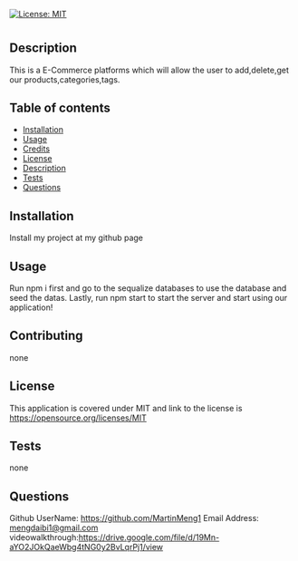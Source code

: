 [![License: MIT](https://img.shields.io/badge/License-MIT-yellow.svg)](https://opensource.org/licenses/MIT)

  # <E-Commerce>

  ## Description

  This is a E-Commerce platforms which will allow the user to add,delete,get our products,categories,tags.

  ## Table of contents

  - [Installation](#installation)
  - [Usage](#usage)
  - [Credits](#contributing)
  - [License](#license)
  - [Description](#description)
  - [Tests](#tests)
  - [Questions](#questions)


  ## Installation
  
  Install my project at my github page

  ## Usage

  Run npm i first and go to the sequalize databases to use the database and seed the datas. Lastly, run npm start to start the server and start using our application!

  ## Contributing

  none

  ## License

  This application is covered under MIT and link to the license is https://opensource.org/licenses/MIT

  ## Tests

  none

  ## Questions
  
  Github UserName: https://github.com/MartinMeng1
  Email Address: mengdaibi1@gmail.com
  videowalkthrough:https://drive.google.com/file/d/19Mn-aYO2JOkQaeWbg4tNG0y2BvLqrPj1/view

